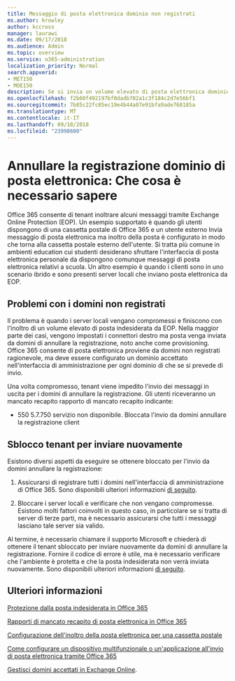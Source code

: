 ```yaml
---
title: Messaggio di posta elettronica dominio non registrati
ms.author: krowley
author: kccross
manager: laurawi
ms.date: 09/17/2018
ms.audience: Admin
ms.topic: overview
ms.service: o365-administration
localization_priority: Normal
search.appverid:
- MET150
- MOE150
description: Se si invia un volume elevato di posta elettronica dominio annullare la registrazione, si corre il rischio della posta elettronica Guida bloccato. In questo articolo per ulteriori informazioni.
ms.openlocfilehash: f2b60f492197bf0dadb702a1c3f184c2d7e56bf1
ms.sourcegitcommit: 7b85c22fc85ec19e4b44a07e91bfa9ade768185a
ms.translationtype: MT
ms.contentlocale: it-IT
ms.lasthandoff: 09/18/2018
ms.locfileid: "23998600"
---
```

# <a name="unregistered-domain-email-what-you-need-to-know"></a>Annullare la registrazione dominio di posta elettronica: Che cosa è necessario sapere

Office 365 consente di tenant inoltrare alcuni messaggi tramite Exchange Online Protection (EOP). Un esempio supportato è quando gli utenti dispongono di una cassetta postale di Office 365 e un utente esterno Invia messaggio di posta elettronica ma inoltro della posta è configurato in modo che torna alla cassetta postale esterno dell'utente. Si tratta più comune in ambienti education cui studenti desiderano sfruttare l'interfaccia di posta elettronica personale da dispongono comunque messaggi di posta elettronica relativi a scuola. Un altro esempio è quando i clienti sono in uno scenario ibrido e sono presenti server locali che inviano posta elettronica da EOP.

## <a name="problems-with-unregistered-domains"></a>Problemi con i domini non registrati

Il problema è quando i server locali vengano compromessi e finiscono con l'inoltro di un volume elevato di posta indesiderata da EOP. Nella maggior parte dei casi, vengono impostati i connettori destro ma posta venga inviata da domini di annullare la registrazione, noto anche come provisioning. Office 365 consente di posta elettronica proviene da domini non registrati ragionevole, ma deve essere configurato un dominio accettato nell'interfaccia di amministrazione per ogni dominio di che se si prevede di invio.

Una volta compromesso, tenant viene impedito l'invio dei messaggi in uscita per i domini di annullare la registrazione. Gli utenti riceveranno un mancato recapito rapporto di mancato recapito indicante:

- 550 5.7.750 servizio non disponibile. Bloccata l'invio da domini annullare la registrazione client

## <a name="unblocking-tenant-in-order-to-send-again"></a>Sblocco tenant per inviare nuovamente

Esistono diversi aspetti da eseguire se ottenere bloccato per l'invio da domini annullare la registrazione:

1. Assicurarsi di registrare tutti i domini nell'interfaccia di amministrazione di Office 365. Sono disponibili ulteriori informazioni [di seguito](https://docs.microsoft.com/en-us/exchange/mail-flow-best-practices/manage-accepted-domains/manage-accepted-domains).

2. Bloccare i server locali e verificare che non vengano compromesse. Esistono molti fattori coinvolti in questo caso, in particolare se si tratta di server di terze parti, ma è necessario assicurarsi che tutti i messaggi lasciano tale server sia valido.

Al termine, è necessario chiamare il supporto Microsoft e chiederà di ottenere il tenant sbloccato per inviare nuovamente da domini di annullare la registrazione.  Fornire il codice di errore è utile, ma è necessario verificare che l'ambiente è protetta e che la posta indesiderata non verrà inviata nuovamente. Sono disponibili ulteriori informazioni [di seguito](https://support.office.com/en-us/article/Contact-support-for-business-products-Admin-Help-32a17ca7-6fa0-4870-8a8d-e25ba4ccfd4b#ID0EAADAAA=online).
  
## <a name="for-more-information"></a>Ulteriori informazioni

[Protezione dalla posta indesiderata in Office 365](anti-spam-protection.md)

[Rapporti di mancato recapito di posta elettronica in Office 365](https://support.office.com/article/email-non-delivery-reports-in-office-365-51daa6b9-2e35-49c4-a0c9-df85bf8533c3)

[Configurazione dell'inoltro della posta elettronica per una cassetta postale](https://docs.microsoft.com/en-us/exchange/recipients-in-exchange-online/manage-user-mailboxes/configure-email-forwarding)

[Come configurare un dispositivo multifunzionale o un'applicazione all'invio di posta elettronica tramite Office 365](https://support.office.com/en-us/article/How-to-set-up-a-multifunction-device-or-application-to-send-email-using-Office-365-69f58e99-c550-4274-ad18-c805d654b4c4)

[Gestisci domini accettati in Exchange Online](https://docs.microsoft.com/en-us/exchange/mail-flow-best-practices/manage-accepted-domains/manage-accepted-domains).
